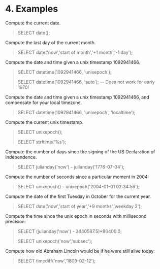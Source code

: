 # 4\. Examples


Compute the current date.





> SELECT date();


Compute the last day of the current month.



> SELECT date('now','start of month','\+1 month','\-1 day');


Compute the date and time given a unix timestamp 1092941466\.



> SELECT datetime(1092941466, 'unixepoch');  
> 
>  SELECT datetime(1092941466, 'auto'); \-\- Does not work for early 1970!


Compute the date and time given a unix timestamp 1092941466, and 
compensate for your local timezone.



> SELECT datetime(1092941466, 'unixepoch', 'localtime');


Compute the current unix timestamp.



> SELECT unixepoch();  
> 
>  SELECT strftime('%s');


Compute the number of days since the signing of the US Declaration
of Independence.



> SELECT julianday('now') \- julianday('1776\-07\-04');


Compute the number of seconds since a particular moment in 2004:



> SELECT unixepoch() \- unixepoch('2004\-01\-01 02:34:56');



Compute the date of the first Tuesday in October
for the current year.




> SELECT date('now','start of year','\+9 months','weekday 2');


Compute the time since the unix epoch in seconds with
millisecond precision:



> SELECT (julianday('now') \- 2440587\.5\)\*86400\.0;  
> 
>  SELECT unixepoch('now','subsec');


Compute how old Abraham Lincoln would be if he were still alive today:



> SELECT timediff('now','1809\-02\-12');



